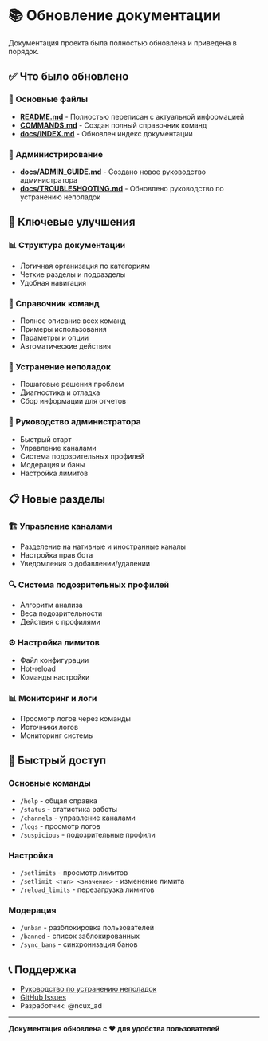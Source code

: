 # 📚 Обновление документации

Документация проекта была полностью обновлена и приведена в порядок.

## ✅ Что было обновлено

### 📖 Основные файлы
- **[README.md](README.md)** - Полностью переписан с актуальной информацией
- **[COMMANDS.md](COMMANDS.md)** - Создан полный справочник команд
- **[docs/INDEX.md](docs/INDEX.md)** - Обновлен индекс документации

### 👑 Администрирование
- **[docs/ADMIN_GUIDE.md](docs/ADMIN_GUIDE.md)** - Создано новое руководство администратора
- **[docs/TROUBLESHOOTING.md](docs/TROUBLESHOOTING.md)** - Обновлено руководство по устранению неполадок

## 🎯 Ключевые улучшения

### 📊 Структура документации
- Логичная организация по категориям
- Четкие разделы и подразделы
- Удобная навигация

### 🎯 Справочник команд
- Полное описание всех команд
- Примеры использования
- Параметры и опции
- Автоматические действия

### 🔧 Устранение неполадок
- Пошаговые решения проблем
- Диагностика и отладка
- Сбор информации для отчетов

### 👑 Руководство администратора
- Быстрый старт
- Управление каналами
- Система подозрительных профилей
- Модерация и баны
- Настройка лимитов

## 📋 Новые разделы

### 🏗️ Управление каналами
- Разделение на нативные и иностранные каналы
- Настройка прав бота
- Уведомления о добавлении/удалении

### 🔍 Система подозрительных профилей
- Алгоритм анализа
- Веса подозрительности
- Действия с профилями

### ⚙️ Настройка лимитов
- Файл конфигурации
- Hot-reload
- Команды настройки

### 📊 Мониторинг и логи
- Просмотр логов через команды
- Источники логов
- Мониторинг системы

## 🚀 Быстрый доступ

### Основные команды
- `/help` - общая справка
- `/status` - статистика работы
- `/channels` - управление каналами
- `/logs` - просмотр логов
- `/suspicious` - подозрительные профили

### Настройка
- `/setlimits` - просмотр лимитов
- `/setlimit <тип> <значение>` - изменение лимита
- `/reload_limits` - перезагрузка лимитов

### Модерация
- `/unban` - разблокировка пользователей
- `/banned` - список заблокированных
- `/sync_bans` - синхронизация банов

## 📞 Поддержка

- [Руководство по устранению неполадок](docs/TROUBLESHOOTING.md)
- [GitHub Issues](../../issues)
- Разработчик: @ncux_ad

---

**Документация обновлена с ❤️ для удобства пользователей**
